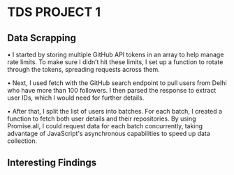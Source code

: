 # TDS PROJECT 1

## Data Scrapping

•	I started by storing multiple GitHub API tokens in an array to help manage rate limits. To make sure I didn’t hit these limits, I set up a function to rotate through the tokens, spreading requests across them.

•	Next, I used fetch with the GitHub search endpoint to pull users from Delhi who have more than 100 followers. I then parsed the response to extract user IDs, which I would need for further details.

•	After that, I split the list of users into batches. For each batch, I created a function to fetch both user details and their repositories. By using Promise.all, I could request data for each batch concurrently, taking advantage of JavaScript's asynchronous capabilities to speed up data collection.

## Interesting Findings


